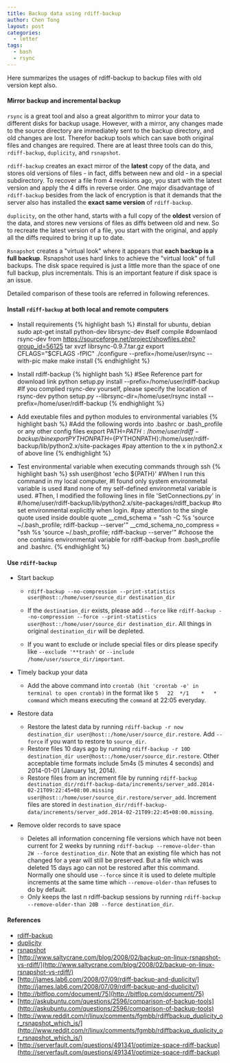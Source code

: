 ```yaml
---
title: Backup data using rdiff-backup
author: Chen Tong
layout: post
categories:
  - letter
tags:
  - bash
  - rsync
---
```


Here summarizes the usages of rdiff-backup to backup files with old version kept also.


#### Mirror backup and incremental backup

`rsync` is a great tool and also a great algorithm to mirror your data to different disks for backup usage. However, with a mirror, any changes made to the source directory are immediately sent to the backup directory, and old changes are lost. Therefor backup tools which can save both original files and changes are required. There are at least three tools can do this, `rdiff-backup`, `duplicity`, and `rsnapshot`. 

`rdiff-backup` creates an exact mirror of the **latest** copy of the data, and stores old versions of files - in fact, diffs between new and old - in a special subdirectory. To recover a file from 4 revisions ago, you start with the latest version and apply the 4 diffs in reverse order. One major disadvantage of `rdiff-backup` besides from the lack of encryption is that it demands that the server also has installed the **exact same version** of `rdiff-backup`.

`duplicity`, on the other hand, starts with a full copy of the **oldest** version of the data, and stores new versions of files as diffs between old and new. So to recreate the latest version of a file, you start with the original, and apply all the diffs required to bring it up to date.

`Rsnapshot` creates a "virtual look" where it appears that **each backup is a full backup**. Rsnapshot uses hard links to achieve the "virtual look" of full backups. The disk space required is just a little more than the space of one full backup, plus incrementals. This is an important feature if disk space is an issue.

Detailed comparison of these tools are referred in following references.


#### Install `rdiff-backup` at both local and remote computers

* Install requirements
  {% highlight bash %}
  #install for ubuntu, debian
  sudo apt-get install python-dev librsync-dev
  #self compile
  #downlaod rsync-dev from https://sourceforge.net/project/showfiles.php?group_id=56125
  tar xvzf librsync-0.9.7.tar.gz
  export CFLAGS="$CFLAGS -fPIC"
  ./configure --prefix=/home/user/rsync --with-pic
  make
  make install
  {% endhighlight %}

* Install rdiff-backup
  {% highlight bash %}
  #See Reference part for download link
  python setup.py install --prefix=/home/user/rdiff-backup
  #If you complied rsync-dev yourself, please specify the location of rsync-dev
  python setup.py --librsync-dir=/home/user/rsync install --prefix=/home/user/rdiff-backup
  {% endhighlight %}

* Add exeutable files and python modules to environmental variables
  {% highlight bash %}
  #Add the following words into .bashrc or .bash_profile or any other config files
  export PATH=${PATH}:/home/user/rdiff-backup/bin
  export PYTHONPATH=${PYTHONPATH}:/home/user/rdiff-backup/lib/python2.x/site-packages
  #pay attention to the x in python2.x of above line
  {% endhighlight %}

* Test environmental variable when executing commands through ssh
  {% highlight bash %}
  ssh user@host 'echo ${PATH}' #When I run this command in my local computer, 
						       #I found only system environmetal variable is used 
							   #and none of my self-defined environmetal variable is used.
  #Then, I modified the following lines in file 'SetConnections.py' in 
  #/home/user/rdiff-backup/lib/python2.x/site-packages/rdiff_backup
  #to set environmental explicitly when login.
  #pay attention to the single quote used inside double quote
  __cmd_schema = "ssh -C %s 'source ~/.bash_profile; rdiff-backup --server'"
  __cmd_schema_no_compress = "ssh %s 'source ~/.bash_profile; rdiff-backup --server'"
  #choose the one contains environmental variable for rdiff-backup from .bash_profile and .bashrc.
  {% endhighlight %}


#### Use `rdiff-backup`

* Start backup
  
  * `rdiff-backup --no-compression --print-statistics user@host::/home/user/source_dir destination_dir` 

  * If the `destination_dir` exists, please add `--force` like `rdiff-backup --no-compression --force --print-statistics user@host::/home/user/source_dir destination_dir`. All things in original `destination_dir` will be depleted.

  * If you want to exclude or include special files or dirs please specify like `--exclude '**trash'` or `--include /home/user/source_dir/important`.

* Timely backup your data
  
  * Add the above command into `crontab (hit 'crontab -e' in terminal to open crontab)` in the format like `5   22  */1    *   *   command` which means executing the `command` at 22:05 everyday.

* Restore data 

  * Restore the latest data by running `rdiff-backup -r now destination_dir user@host::/home/user/source_dir.restore`. Add `--force` if you want to restore to `source_dir`.
  * Restore files 10 days ago by running `rdiff-backup -r 10D destination_dir user@host::/home/user/source_dir.restore`. Other acceptable time formats include 5m4s (5 minutes 4 seconds) and 2014-01-01 (January 1st, 2014).
  * Restore files from an increment file by running `rdiff-backup destination_dir/rdiff-backup-data/increments/server_add.2014-02-21T09:22:45+08:00.missing user@host::/home/user/source_dir.restore/server_add`. Increment files are stored in `destination_dir/rdiff-backup-data/increments/server_add.2014-02-21T09:22:45+08:00.missing`.

* Remove older records to save space

  * Deletes all information concerning file versions which have not been current for 2 weeks by running `rdiff-backup --remove-older-than 2W --force destination_dir`. Note that an existing file which has not changed for a year will still be preserved. But a file which was deleted 15 days ago can not be restored after this command. Normally one should use `--force` since it is used to delete multiple increments at the same time which `--remove-older-than` refuses to do by default.
  * Only keeps the last n rdiff-backup sessions by running `rdiff-backup --remove-older-than 20B --force destination_dir`.

#### References
* [rdiff-backup](http://www.nongnu.org/rdiff-backup/index.html)
* [duplicity](http://www.nongnu.org/duplicity/)
* [rsnapshot](http://www.rsnapshot.org/howto/)
* [http://www.saltycrane.com/blog/2008/02/backup-on-linux-rsnapshot-vs-rdiff/](http://www.saltycrane.com/blog/2008/02/backup-on-linux-rsnapshot-vs-rdiff/)
* [http://james.lab6.com/2008/07/09/rdiff-backup-and-duplicity/](http://james.lab6.com/2008/07/09/rdiff-backup-and-duplicity/)
* [http://bitflop.com/document/75](http://bitflop.com/document/75)
* [http://askubuntu.com/questions/2596/comparison-of-backup-tools](http://askubuntu.com/questions/2596/comparison-of-backup-tools)
* [http://www.reddit.com/r/linux/comments/fgmbb/rdiffbackup_duplicity_or_rsnapshot_which_is/](http://www.reddit.com/r/linux/comments/fgmbb/rdiffbackup_duplicity_or_rsnapshot_which_is/)
* [http://serverfault.com/questions/491341/optimize-space-rdiff-backup](http://serverfault.com/questions/491341/optimize-space-rdiff-backup)
